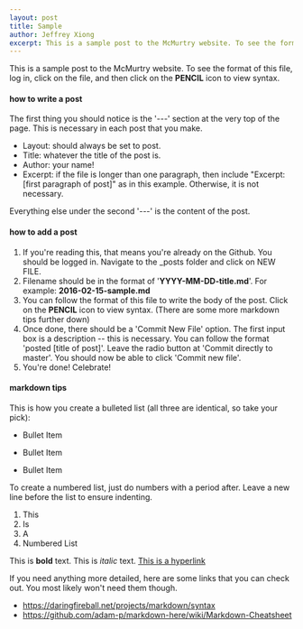 ```yaml
---
layout: post
title: Sample
author: Jeffrey Xiong
excerpt: This is a sample post to the McMurtry website. To see the format of this file, click on the file, and then click on the PENCIL icon to view syntax.
---
```


This is a sample post to the McMurtry website. To see the format of this file, log in, click on the file, and then click on the **PENCIL** icon to view syntax. 

#### how to write a post

The first thing you should notice is the '---' section at the very top of the page. This is necessary in each post that you make. 

* Layout: should always be set to post.
* Title: whatever the title of the post is.
* Author: your name!
* Excerpt: if the file is longer than one paragraph, then include "Excerpt: [first paragraph of post]" as in this example. Otherwise, it is not necessary.

Everything else under the second '---' is the content of the post.

#### how to add a post

1. If you're reading this, that means you're already on the Github. You should be logged in. Navigate to the _posts folder and click on NEW FILE. 
2. Filename should be in the format of '**YYYY-MM-DD-title.md**'. For example: **2016-02-15-sample.md**
3. You can follow the format of this file to write the body of the post. Click on the **PENCIL** icon to view syntax. (There are some more markdown tips further down)
4. Once done, there should be a 'Commit New File' option. The first input box is a description -- this is necessary. You can follow the format 'posted [title of post]'. Leave the radio button at 'Commit directly to master'. You should now be able to click 'Commit new file'. 
5. You're done! Celebrate!

#### markdown tips

This is how you create a bulleted list (all three are identical, so take your pick):

* Bullet Item
+ Bullet Item
- Bullet Item

To create a numbered list, just do numbers with a period after. Leave a new line before the list to ensure indenting.

1. This
2. Is
3. A
4. Numbered List

This is **bold** text. This is *italic* text. [This is a hyperlink](http://www.google.com/)

If you need anything more detailed, here are some links that you can check out. You most likely won't need them though.

* <https://daringfireball.net/projects/markdown/syntax>
* <https://github.com/adam-p/markdown-here/wiki/Markdown-Cheatsheet>
